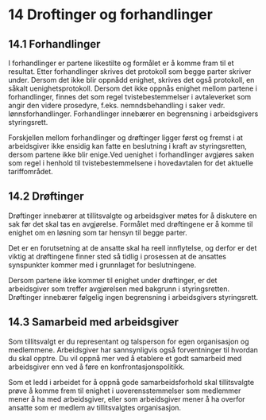 # 14 Droftinger og forhandlinger


## 14.1 Forhandlinger

I forhandlinger er partene likestilte og formålet er å komme fram til et resultat. Etter forhandlinger skrives det protokoll som begge parter skriver under. Dersom det ikke blir oppnådd enighet, skrives det også protokoll, en såkalt uenighetsprotokoll. Dersom det ikke oppnås enighet mellom partene i forhandlinger, finnes det som regel tvistebestemmelser i avtaleverket som angir den videre prosedyre, f.eks. nemndsbehandling i saker vedr. lønnsforhandlinger. Forhandlinger innebærer en begrensning i arbeidsgivers styringsrett.

Forskjellen mellom forhandlinger og drøftinger ligger først og fremst i at arbeidsgiver ikke ensidig kan fatte en beslutning i kraft av styringsretten, dersom partene ikke blir enige.Ved uenighet i forhandlinger avgjøres saken som regel i henhold til tvistebestemmelsene i hovedavtalen for det aktuelle tariffområdet.

## 14.2 Drøftinger

Drøftinger innebærer at tillitsvalgte og arbeidsgiver møtes for å diskutere en sak før det skal tas en avgjørelse. Formålet med drøftingene er å komme til enighet om en løsning som tar hensyn til begge parter.

Det er en forutsetning at de ansatte skal ha reell innflytelse, og derfor er det viktig at drøftingene finner sted så tidlig i prosessen at de ansattes synspunkter kommer med i grunnlaget for beslutningene.

Dersom partene ikke kommer til enighet under drøftinger, er det arbeidsgiver som treffer avgjørelsen med bakgrunn i styringsretten. Drøftinger innebærer følgelig ingen begrensning i arbeidsgivers styringsrett.

## 14.3 Samarbeid med arbeidsgiver

Som tillitsvalgt er du representant og talsperson for egen organisasjon og medlemmene. Arbeidsgiver har sannsynligvis også forventninger til hvordan du skal opptre. Du vil oppnå mer ved å etablere et godt samarbeid med arbeidsgiver enn ved å føre en konfrontasjonspolitikk.

Som et ledd i arbeidet for å oppnå gode samarbeidsforhold skal tillitsvalgte prøve å komme frem til enighet i uoverensstemmelser som medlemmer mener å ha med arbeidsgiver, eller som arbeidsgiver mener å ha overfor ansatte som er medlem av tillitsvalgtes organisasjon.